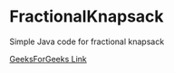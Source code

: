 # FractionalKnapsack
Simple Java code for fractional knapsack

[GeeksForGeeks Link](https://practice.geeksforgeeks.org/problems/fractional-knapsack-1587115620/1/?page=1&category[]=Greedy&sortBy=submissions#)
